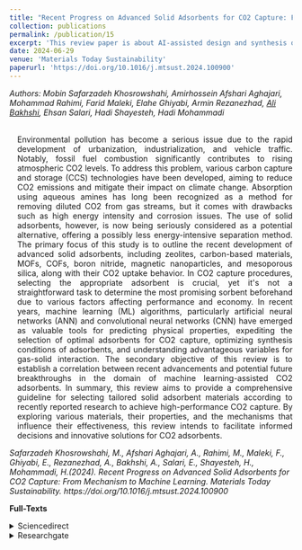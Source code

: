 ```yaml
---
title: "Recent Progress on Advanced Solid Adsorbents for CO2 Capture: From Mechanism to Machine Learning"
collection: publications
permalink: /publication/15
excerpt: 'This review paper is about AI-assisted design and synthesis of adsorbents for sustainable applications including CO2 capturing.'
date: 2024-06-29
venue: 'Materials Today Sustainability'
paperurl: 'https://doi.org/10.1016/j.mtsust.2024.100900'
---
```

<address class="author">Authors: Mobin Safarzadeh Khosrowshahi, Amirhossein Afshari Aghajari, Mohammad Rahimi, Farid Maleki, Elahe Ghiyabi, Armin Rezanezhad, 
  <a rel="author" href="https://bakhshiali.github.io">Ali Bakhshi</a>, Ehsan Salari, Hadi Shayesteh, Hadi Mohammadi</address><br>

<p align="justify" style="padding-left: 1em">
Environmental pollution has become a serious issue due to the rapid development of urbanization, industrialization, and vehicle traffic. 
  Notably, fossil fuel combustion significantly contributes to rising atmospheric CO2 levels. To address this problem, various carbon 
  capture and storage (CCS) technologies have been developed, aiming to reduce CO2 emissions and mitigate their impact on climate change. 
  Absorption using aqueous amines has long been recognized as a method for removing diluted CO2 from gas streams, but it comes with 
  drawbacks such as high energy intensity and corrosion issues. The use of solid adsorbents, however, is now being seriously considered 
  as a potential alternative, offering a possibly less energy-intensive separation method. The primary focus of this study is to outline 
  the recent development of advanced solid adsorbents, including zeolites, carbon-based materials, MOFs, COFs, boron nitride, magnetic 
  nanoparticles, and mesoporous silica, along with their CO2 uptake behavior. In CO2 capture procedures, selecting the appropriate 
  adsorbent is crucial, yet it's not a straightforward task to determine the most promising sorbent beforehand due to various factors 
  affecting performance and economy. In recent years, machine learning (ML) algorithms, particularly artificial neural networks (ANN) 
  and convolutional neural networks (CNN) have emerged as valuable tools for predicting physical properties, expediting the selection 
  of optimal adsorbents for CO2 capture, optimizing synthesis conditions of adsorbents, and understanding advantageous variables for 
  gas-solid interaction. The secondary objective of this review is to establish a correlation between recent advancements and 
  potential future breakthroughs in the domain of machine learning-assisted CO2 adsorbents. In summary, this review aims to provide a 
  comprehensive guideline for selecting tailored solid adsorbent materials according to recently reported research to achieve 
  high-performance CO2 capture. By exploring various materials, their properties, and the mechanisms that influence their effectiveness, 
  this review intends to facilitate informed decisions and innovative solutions for CO2 adsorbents.
</p>
<cite> Safarzadeh Khosrowshahi, M., Afshari Aghajari, A., Rahimi, M., Maleki, F., Ghiyabi, E., Rezanezhad, A., Bakhshi, A., Salari, E., Shayesteh, H., Mohammadi, H.(2024). Recent Progress on Advanced Solid Adsorbents for CO2 Capture: From Mechanism to Machine Learning. Materials Today Sustainability. https://doi.org/10.1016/j.mtsust.2024.100900 </cite>

<b>Full-Texts</b>
<details>
<summary>Sciencedirect</summary>
  <a href="https://doi.org/10.1016/j.mtsust.2024.100900"> https://doi.org/10.1016/j.mtsust.2024.100900 </a>
</details>
<details>
<summary>Researchgate</summary>
  <a href="https://www.researchgate.net/publication/381829459_Recent_Progress_on_Advanced_Solid_Adsorbents_for_CO2_Capture_From_Mechanism_to_Machine_Learning"> https://www.researchgate.net/publication/381829459_Recent_Progress_on_Advanced_Solid_Adsorbents_for_CO2_Capture_From_Mechanism_to_Machine_Learning </a>
</details>
